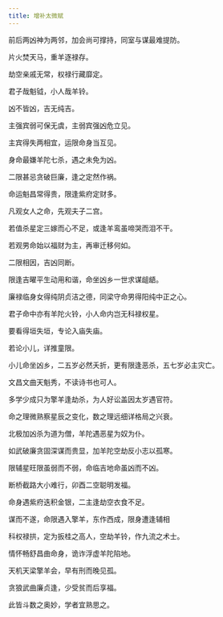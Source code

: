 ```yaml
---
title: 增补太微赋
---
```


前后两凶神为两邻，加会尚可撑持，同室与谋最难提防。

片火焚天马，重羊逐禄存。

劫空亲戚无常，权禄行藏靡定。

君子哉魁钺，小人哉羊铃。

凶不皆凶，吉无纯吉。

主强宾弱可保无虞，主弱宾强凶危立见。

主宾得失两相宜，运限命身当互见。

身命最嫌羊陀七杀，遇之未免为凶。

二限甚忌贪破巨廉，逢之定然作祸。

命运魁昌常得贵，限逢紫府定财多。

凡观女人之命，先观夫子二宫。

若值杀星定三嫁而心不足，或逢羊鸾虽啼哭而泪不干。

若观男命始以福财为主，再审迁移何如。

二限相因，吉凶同断。

限逢吉曜平生动用和谐，命坐凶乡一世求谋龃龉。

廉禄临身女得纯阴贞洁之德，同梁守命男得阳纯中正之心。

君子命中亦有羊陀火铃，小人命内岂无科禄权星。

要看得垣失垣，专论入庙失庙。

若论小儿，详推童限。

小儿命坐凶乡，二五岁必然夭折，更有限逢恶杀，五七岁必主灾亡。

文昌文曲天魁秀，不读诗书也可人。

多学少成只为擎羊逢劫杀，为人好讼盖因太岁遇官符。

命之理微熟察星辰之变化，数之理远细详格局之兴衰。

北极加凶杀为道为僧，羊陀遇恶星为奴为仆。

如武破廉贪固深谋而贵显，加羊陀空劫反小志以孤寒。

限辅星旺限虽弱而不弱，命临吉地命虽凶而不凶。

断桥截路大小难行，卯酉二空聪明发福。

命身遇紫府迭积金银，二主逢劫空衣食不足。

谋而不遂，命限遇入擎羊，东作西成，限身遭逢辅相

科权禄拱，定为扳桂之高人，空劫羊铃，作九流之术士。

情怀畅舒昌曲命身，诡诈浮虚羊陀陷地。

天机天梁擎羊会，早有刑而晚见孤。

贪狼武曲廉贞逢，少受贫而后享福。

此皆斗数之奥妙，学者宜熟思之。
